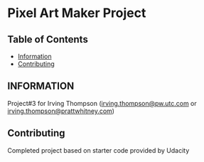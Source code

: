 # Pixel Art Maker Project

## Table of Contents

* [Information](#information)
* [Contributing](#contributing)

## INFORMATION

Project#3 for Irving Thompson (irving.thompson@pw.utc.com or irving.thompson@prattwhitney.com)
## Contributing

Completed project based on starter code provided by Udacity
